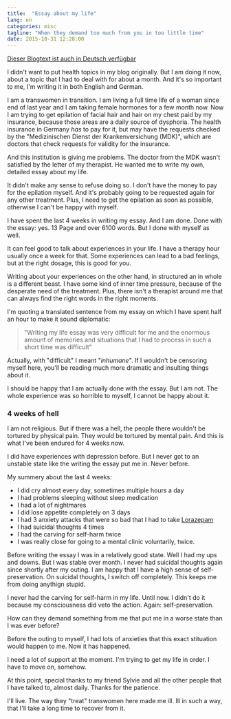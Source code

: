 ```yaml
---
title:  "Essay about my life"
lang: en
categories: misc
tagline: "When they demand too much from you in too little time"
date: 2015-10-31 12:28:00
---
```

[Dieser Blogtext ist auch in Deutsch verfügbar]

I didn't want to put health topics in my blog originally. But I am doing it now, about a topic that I had to deal with for about a month. And it's so important to me, I'm writing it in both English and German.

I am a transwomen in transition. I am living a full time life of a woman since end of last year and I am taking female hormones for a few month now. Now I am trying to get epilation of facial hair and hair on my chest paid by my insurance, because those areas are a daily source of dysphoria. The health insurance in Germany _has_ to pay for it, but may have the requests checked by the "Medizinischen Dienst der Krankenversichung (MDK)", which are doctors that check requests for validity for the insurance.

And this institution is giving me problems. The doctor from the MDK wasn't satisfied by the letter of my therapist. He wanted me to write my own, detailed essay about my life.

It didn't make any sense to refuse doing so. I don't have the money to pay for the epilation myself. And it's probably going to be requested again for any other treatment. Plus, I need to get the epilation as soon as possible, otherwise I can't be happy with myself.

I have spent the last 4 weeks in writing my essay. And I am done. Done with the essay: yes. 13 Page and over 6100 words. But I done with myself as well.

It can feel good to talk about experiences in your life. I have a therapy hour usually once a week for that. Some experiences can lead to a bad feelings, but at the right dosage, this is good for you.

Writing about your experiences on the other hand, in structured an in whole is a different beast. I have some kind of inner time pressure, because of the desperate need of the treatment. Plus, there isn't a therapist around me that can always find the right words in the right moments.

I'm quoting a translated sentence from my essay on which I have spent half an hour to make it sound diplomatic:

> "Writing my life essay was very difficult for me and the enormous amount of memories and situations that I had to process in such a short time was difficult"

Actually, with "difficult" I meant "_inhumane_". If I wouldn't be censoring myself here, you'll be reading much more dramatic and insulting things about it.

I should be happy that I am actually done with the essay. But I am not. The whole experience was so horrible to myself, I cannot be happy about it.

### 4 weeks of hell

I am not religious. But if there was a hell, the people there wouldn't be tortured by physical pain. They would be tortured by mental pain. And this is what I've been endured for 4 weeks now.

I did have experiences with depression before. But I never got to an unstable state like the writing the essay put me in. Never before.

My summery about the last 4 weeks:

* I did cry almost every day, sometimes multiple hours a day
* I had problems sleeping without sleep medication
* I had a lot of nightmares
* I did lose appetite completely on 3 days 
* I had 3 anxiety attacks that were so bad that I had to take [Lorazepam]
* I had suicidal thoughts 4 times
* I had the carving for self-harm twice
* I was really close for going to a mental clinic voluntarily, twice.

Before writing the essay I was in a relatively good state. Well I had my ups and downs. But I was stable over month. I never had suicidal thoughts again since shortly after my outing. I am happy that I have a high sense of self-preservation. On suicidal thoughts, I switch off completely. This keeps me from doing anythign stupid. 

I never had the carving for self-harm in my life. Until now. I didn't do it because my consciousness did veto the action. Again: self-preservation.

How can they demand something from me that put me in a worse state than I was ever before? 

Before the outing to myself, I had lots of anxieties that this exact stituation would happen to me. Now it has happened.

I need a lot of support at the moment. I'm trying to get my life in order. I have to move on, somehow.

At this point, special thanks to my friend Sylvie and all the other people that I have talked to, almost daily. Thanks for the patience.

I'll live. The way they "treat" transwomen here made me ill. Ill in such a way, that I'll take a long time to recover from it. 


[Lorazepam]: https://en.wikipedia.org/wiki/Lorazepam
[Dieser Blogtext ist auch in Deutsch verfügbar]: posts/misc/2015-10-31-life-essay


